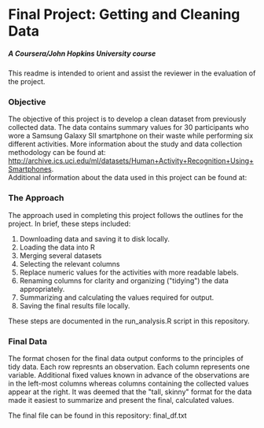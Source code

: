 # Final Project: Getting and Cleaning Data
##### A Coursera/John Hopkins University course

This readme is intended to orient and assist the reviewer in the evaluation of the project.

### Objective
The objective of this project is to develop a clean dataset from previously collected data.  The data contains summary values for 30 participants who wore a Samsung Galaxy SII smartphone on their waste while performing six different activities. 
More information about the study and data collection methodology can be found at: http://archive.ics.uci.edu/ml/datasets/Human+Activity+Recognition+Using+Smartphones.  
Additional information about the data used in this project can be found at:

### The Approach
The approach used in completing this project follows the outlines for the project.  In brief, these steps included:
1. Downloading data and saving it to disk locally.
2. Loading the data into R
3. Merging several datasets
4. Selecting the relevant columns
5. Replace numeric values for the activities with more readable labels.
6. Renaming columns for clarity and organizing ("tidying") the data appropriately.
7. Summarizing and calculating the values required for output.
8. Saving the final results file locally.

These steps are documented in the run_analysis.R script in this repository.

### Final Data
The format chosen for the final data output conforms to the principles of tidy data.  Each row represnts an observation.  Each column represents one variable. Additional fixed values known in advance of the observations are in the left-most columns whereas columns containing the collected values appear at the right.  It was deemed that the "tall, skinny" format for the data made it easiest to summarize and present the final, calculated values.

The final file can be found in this repository: final_df.txt
